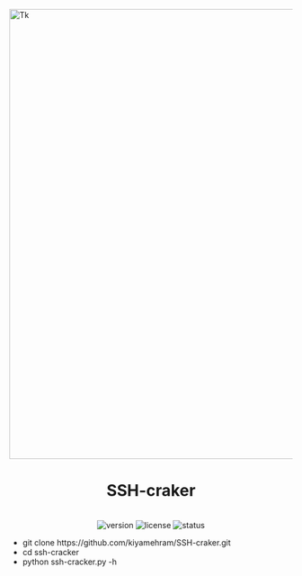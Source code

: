 <p align="center">

  <img src="https://media.istockphoto.com/id/493559700/photo/pray.jpg?s=612x612&w=0&k=20&c=4gtmv5fDs8jIr6uosQAUG21F0xRDbSux0GGQtxrHGcI=" alt="Tk" align="center" width="800"></p>

<h1 align="center"> SSH-craker</h1>
<p align="center">
  <br>
  <img src="https://img.shields.io/badge/version-3.0.0-red" alt="version">
  <img src="https://img.shields.io/badge/license-MIT-green" alt="license">
  <img src="https://img.shields.io/badge/status-active-brightgreen" alt="status">
</p>
<ul>
<li>git clone https://github.com/kiyamehram/SSH-craker.git</li>
<li>cd ssh-cracker</li>
<li>python ssh-cracker.py -h</li>
</ul>
